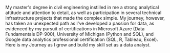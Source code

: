 My master's degree in civil engineering instilled in me a strong analytical attitude and attention to detail, as well as participation in several technical infrastructure projects that made the complex simple. My journey, however, has taken an unexpected path as I've developed a passion for data, as evidenced by my pursuit of certifications in Microsoft Azure (Data Fundamentals DP-900), University of Michigan (Python and SQL), and Google data analytics professional certification (SQL, R, Tableau, Excel). Here is my Journey as I grow and build my skill set as a data analyst. 
